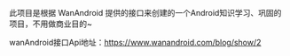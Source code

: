 此项目是根据 WanAndroid 提供的接口来创建的一个Android知识学习、巩固的项目，不用做商业目的~

wanAndroid接口Api地址：https://www.wanandroid.com/blog/show/2
